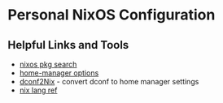 # Personal NixOS Configuration



## Helpful Links and Tools

* [nixos pkg search](https://search.nixos.org/packages)
* [home-manager options](https://nix-community.github.io/home-manager/options.html)
* [dconf2Nix](https://github.com/gvolpe/dconf2nix) - convert dconf to home manager settings
* [nix lang ref](https://nixos.org/manual/nix/stable/introduction)
